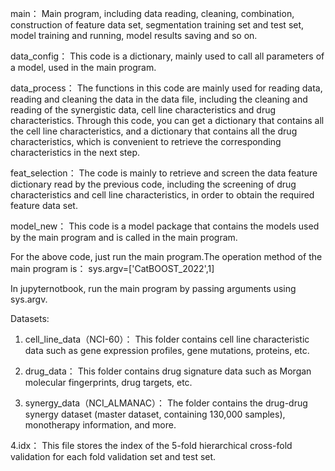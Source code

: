 main：
Main program, including data reading, cleaning, combination, construction of feature data set, segmentation training set and test set, model training and running, model results saving and so on.

data_config：
This code is a dictionary, mainly used to call all parameters of a model, used in the main program.

data_process：
The functions in this code are mainly used for reading data, reading and cleaning the data in the data file, including the cleaning and reading of the synergistic data, cell line characteristics and drug characteristics. Through this code, you can get a dictionary that contains all the cell line characteristics, and a dictionary that contains all the drug characteristics, which is convenient to retrieve the corresponding characteristics in the next step.

feat_selection：
The code is mainly to retrieve and screen the data feature dictionary read by the previous code, including the screening of drug characteristics and cell line characteristics, in order to obtain the required feature data set.

model_new：
This code is a model package that contains the models used by the main program and is called in the main program.


For the above code, just run the main program.The operation method of the main program is：
sys.argv=['CatBOOST_2022',1]

In jupyternotbook, run the main program by passing arguments using sys.argv.

Datasets:
1. cell_line_data（NCI-60）：
This folder contains cell line characteristic data such as gene expression profiles, gene mutations, proteins, etc.

2. drug_data：
This folder contains drug signature data such as Morgan molecular fingerprints, drug targets, etc.

3. synergy_data（NCI_ALMANAC）：
The folder contains the drug-drug synergy dataset (master dataset, containing 130,000 samples), monotherapy information, and more.

4.idx：
This file stores the index of the 5-fold hierarchical cross-fold validation for each fold validation set and test set.
